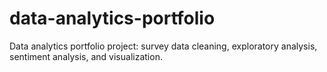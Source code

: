 # data-analytics-portfolio
 Data analytics portfolio project: survey data cleaning, exploratory analysis, sentiment analysis, and visualization.
